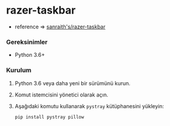 # razer-taskbar

- reference => [sanraith's/razer-taskbar](https://github.com/sanraith/razer-taskbar)

### Gereksinimler

- Python 3.6+
### Kurulum

1. Python 3.6 veya daha yeni bir sürümünü kurun.
2. Komut istemcisini yönetici olarak açın.
3. Aşağıdaki komutu kullanarak `pystray` kütüphanesini yükleyin:
   
   ```
   pip install pystray pillow
   ```
